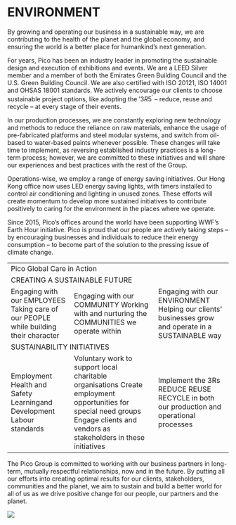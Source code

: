 # ENVIRONMENT  

By growing and operating our business in a sustainable way, we are contributing to the health of the planet and the global economy, and ensuring the world is a better place for humankind’s next generation.  

For years, Pico has been an industry leader in promoting the sustainable design and execution of exhibitions and events. We are a LEED Silver member and a member of both the Emirates Green Building Council and the U.S. Green Building Council. We are also certified with ISO 20121, ISO 14001 and OHSAS 18001 standards. We actively encourage our clients to choose sustainable project options, like adopting the $' 3 R 5 ^ { \prime }$ – reduce, reuse and recycle – at every stage of their events.  

In our production processes, we are constantly exploring new technology and methods to reduce the reliance on raw materials, enhance the usage of pre-fabricated platforms and steel modular systems, and switch from oil-based to water-based paints whenever possible. These changes will take time to implement, as reversing established industry practices is a long-term process; however, we are committed to these initiatives and will share our experiences and best practices with the rest of the Group.  

Operations-wise, we employ a range of energy saving initiatives. Our Hong Kong office now uses LED energy saving lights, with timers installed to control air conditioning and lighting in unused zones. These efforts will create momentum to develop more sustained initiatives to contribute positively to caring for the environment in the places where we operate.  

Since 2015, Pico’s offices around the world have been supporting WWF’s Earth Hour initiative. Pico is proud that our people are actively taking steps – by encouraging businesses and individuals to reduce their energy consumption – to become part of the solution to the pressing issue of climate change.  

<html><body><table><tr><td colspan="3">Pico Global Care in Action</td></tr><tr><td colspan="3">CREATING A SUSTAINABLE FUTURE</td></tr><tr><td>Engaging with our EMPLOYEES Taking care of our PEOPLE while building their character</td><td>Engaging with our COMMUNITY Working with and nurturing the COMMUNITIES we operate within</td><td>Engaging with our ENVIRONMENT Helping our clients' businesses grow and operate in a SUSTAINABLE way</td></tr><tr><td colspan="3">SUSTAINABILITY INITIATIVES</td></tr><tr><td>Employment Health and Safety Learningand Development Labour standards</td><td>Voluntary work to support local charitable organisations Create employment opportunities for special need groups Engage clients and vendors as stakeholders in these initiatives</td><td>Implement the 3Rs REDUCE REUSE RECYCLE in both our production and operational processes</td></tr></table></body></html>  

The Pico Group is committed to working with our business partners in long-term, mutually respectful relationships, now and in the future. By putting all our efforts into creating optimal results for our clients, stakeholders, communities and the planet, we aim to sustain and build a better world for all of us as we drive positive change for our people, our partners and the planet.  

![](tmp7nccv9g2/adda60a08e76c60fa98e890365cb74a8690fee7fdc3186c6617e4526d86f26a7.jpg)  